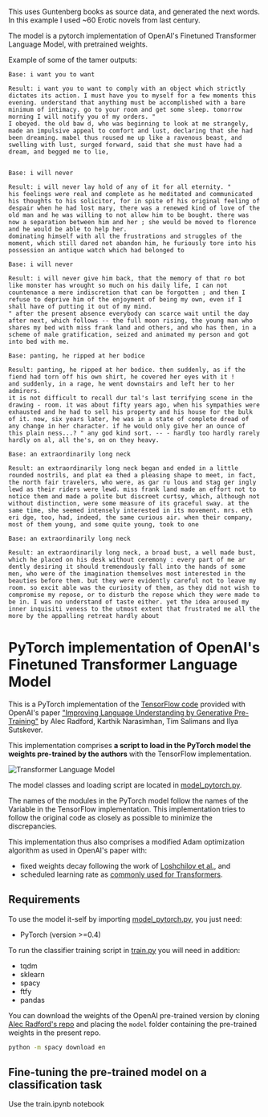 This uses Guntenberg books as source data, and generated the next words. In this example I used ~60 Erotic novels from last century.

The model is a pytorch implementation of OpenAI's Finetuned Transformer Language Model, with pretrained weights.

Example of some of the tamer outputs:


    Base: i want you to want 

    Result: i want you to want to comply with an object which strictly dictates its action. I must have you to myself for a few moments this evening. understand that anything must be accomplished with a bare minimum of intimacy. go to your room and get some sleep. tomorrow morning I will notify you of my orders. " 
    I obeyed. the old baw d, who was beginning to look at me strangely, made an impulsive appeal to comfort and lust, declaring that she had been dreaming. mabel thus roused me up like a ravenous beast, and swelling with lust, surged forward, said that she must have had a dream, and begged me to lie,


    Base: i will never 

    Result: i will never lay hold of any of it for all eternity. " 
    his feelings were real and complete as he meditated and communicated his thoughts to his solicitor, for in spite of his original feeling of despair when he had lost mary, there was a renewed kind of love of the old man and he was willing to not allow him to be bought. there was now a separation between him and her ; she would be moved to florence and he would be able to help her. 
    dominating himself with all the frustrations and struggles of the moment, which still dared not abandon him, he furiously tore into his possession an antique watch which had belonged to

    Base: i will never 

    Result: i will never give him back, that the memory of that ro bot like monster has wrought so much on his daily life, I can not countenance a mere indiscretion that can be forgotten ; and then I refuse to deprive him of the enjoyment of being my own, even if I shall have of putting it out of my mind. 
    " after the present absence everybody can scarce wait until the day after next, which follows -- the full moon rising, the young man who shares my bed with miss frank land and others, and who has then, in a scheme of male gratification, seized and animated my person and got into bed with me.

    Base: panting, he ripped at her bodice 

    Result: panting, he ripped at her bodice. then suddenly, as if the fiend had torn off his own shirt, he covered her eyes with it ! 
    and suddenly, in a rage, he went downstairs and left her to her admirers. 
    it is not difficult to recall dur tal's last terrifying scene in the drawing - room. it was about fifty years ago, when his sympathies were exhausted and he had to sell his property and his house for the bulk of it. now, six years later, he was in a state of complete dread of any change in her character. if he would only give her an ounce of this plain ness...? " any god kind sort. -- - hardly too hardly rarely hardly on al, all the's, on on they heavy. 

    Base: an extraordinarily long neck 

    Result: an extraordinarily long neck began and ended in a little rounded nostrils, and plat ea thed a pleasing shape to meet, in fact, the north fair travelers, who were, as gar ru lous and stag ger ingly lewd as their riders were lewd. miss frank land made an effort not to notice them and made a polite but discreet curtsy, which, although not without distinction, were some measure of its graceful sway. at the same time, she seemed intensely interested in its movement. mrs. eth eri dge, too, had, indeed, the same curious air. when their company, most of them young, and some quite young, took to one

    Base: an extraordinarily long neck  

    Result: an extraordinarily long neck, a broad bust, a well made bust, which he placed on his desk without ceremony : every part of me ar dently desiring it should tremendously fall into the hands of some men, who were of the imagination themselves most interested in the beauties before them. but they were evidently careful not to leave my room. so excit able was the curiosity of them, as they did not wish to compromise my repose, or to disturb the repose which they were made to be in. I was no understand of taste either. yet the idea aroused my inner inquisiti veness to the utmost extent that frustrated me all the more by the appalling retreat hardly about


# PyTorch implementation of OpenAI's Finetuned Transformer Language Model

This is a PyTorch implementation of the [TensorFlow code](https://github.com/openai/finetune-transformer-lm) provided with OpenAI's paper ["Improving Language Understanding by Generative Pre-Training"](https://blog.openai.com/language-unsupervised/) by Alec Radford, Karthik Narasimhan, Tim Salimans and Ilya Sutskever.

This implementation comprises **a script to load in the PyTorch model the weights pre-trained by the authors** with the TensorFlow implementation.

![Transformer Language Model](assets/ftlm.png)

The model classes and loading script are located in [model_pytorch.py](model_pytorch.py).

The names of the modules in the PyTorch model follow the names of the Variable in the TensorFlow implementation. This implementation tries to follow the original code as closely as possible to minimize the discrepancies.

This implementation thus also comprises a modified Adam optimization algorithm as used in OpenAI's paper with:
- fixed weights decay following the work of [Loshchilov et al.](https://arxiv.org/abs/1711.05101), and
- scheduled learning rate as [commonly used for Transformers](http://nlp.seas.harvard.edu/2018/04/03/attention.html#optimizer).

## Requirements
To use the model it-self by importing [model_pytorch.py](model_pytorch.py), you just need:
- PyTorch (version >=0.4)

To run the classifier training script in [train.py](train.py) you will need in addition:
- tqdm
- sklearn
- spacy
- ftfy
- pandas

You can download the weights of the OpenAI pre-trained version by cloning [Alec Radford's repo](https://github.com/openai/finetune-transformer-lm) and placing the `model` folder containing the pre-trained weights in the present repo.

```bash
python -m spacy download en
```

## Fine-tuning the pre-trained model on a classification task

Use the train.ipynb notebook

